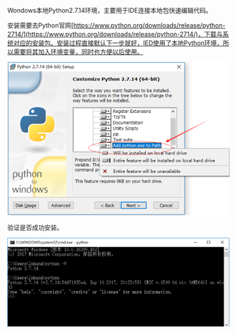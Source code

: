 Wondows本地Python2.7.14环境，主要用于IDE连接本地包快速编辑代码。

安装需要去Python官网[https://www.python.org/downloads/release/python-2714/](https://www.python.org/downloads/release/python-2714/)，下载与系统对应的安装包。安装过程直接默认下一步就好，IED使用了本地Python环境，所以需要将其加入环境变量，同时也方便以后使用。

![](/assets/pythonsyspath.png)

验证是否成功安装。

![](/assets/pythoncheck.png)

